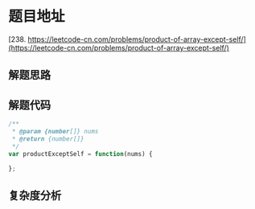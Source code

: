 # 题目地址

[238. https://leetcode-cn.com/problems/product-of-array-except-self/](https://leetcode-cn.com/problems/product-of-array-except-self/)

## 解题思路

## 解题代码

```js
/**
 * @param {number[]} nums
 * @return {number[]}
 */
var productExceptSelf = function(nums) {

};
```

## 复杂度分析
